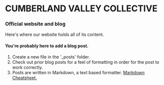# CUMBERLAND VALLEY COLLECTIVE
### Official website and blog

Here's where our website holds all of its content. 

#### You're probably here to add a blog post. 

1. Create a new file in the '_posts' folder. 
1. Check out prior blog posts for a feel of formatting in order for the post to work correctly. 
1. Posts are written in Markdown, a text based formatter. [Markdown Cheatsheet.](https://github.com/adam-p/markdown-here/wiki/Markdown-Cheatsheet)
